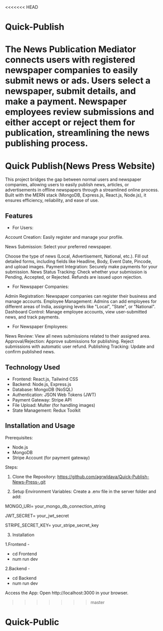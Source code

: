 <<<<<<< HEAD
# Quick-Publish
The News Publication Mediator connects users with registered newspaper companies to easily submit news or ads. Users select a newspaper, submit details, and make a payment. Newspaper employees review submissions and either accept or reject them for publication, streamlining the news publishing process.
=======

 # Quick Publish(News Press Website)
 
This project bridges the gap between normal users and newspaper companies, allowing users to easily publish news, articles, or advertisements in offline newspapers through a streamlined online process. Built with the MERN stack (MongoDB, Express.js, React.js, Node.js), it ensures efficiency, reliability, and ease of use.


## Features

- For Users:

Account Creation: Easily register and manage your profile.

News Submission: Select your preferred newspaper.

Choose the type of news (Local, Advertisement, National, etc.).
Fill out detailed forms, including fields like Headline, Body, Event Date, Pincode, and upload images.
Payment Integration: Securely make payments for your submission.
News Status Tracking: Check whether your submission is Pending, Accepted, or Rejected. Refunds are issued upon rejection.

- For Newspaper Companies:

Admin Registration: Newspaper companies can register their business and manage accounts.
Employee Management: Admins can add employees for different areas of India, assigning levels like "Local", "State", or "National".
Dashboard Control: Manage employee accounts, view user-submitted news, and track payments.

- For Newspaper Employees:

News Review: View all news submissions related to their assigned area.
Approval/Rejection:
Approve submissions for publishing.
Reject submissions with automatic user refund.
Publishing Tracking: Update and confirm published news.



## Technology Used

 - Frontend: React.js, Tailwind CSS
- Backend: Node.js, Express.js
- Database: MongoDB (NoSQL)
- Authentication: JSON Web Tokens (JWT)
- Payment Gateway: Stripe API
- File Upload: Multer (for handling images)
- State Management: Redux Toolkit



## Installation and Usage

Prerequisites:
- Node.js
- MongoDB
- Stripe Account (for payment gateway)

Steps:

1. Clone the Repository:
https://github.com/agrwldaya/Quick-Publish-News-Press-.git

2. Setup Environment Variables: Create a .env file in the server folder and add:

MONGO_URI= your_mongo_db_connection_string

JWT_SECRET= your_jwt_secret

STRIPE_SECRET_KEY= your_stripe_secret_key

3. Installation 

1.Frontend - 
- cd Frontend 
- num run dev

2.Backend - 
- cd Backend 
- num run dev

Access the App: Open http://localhost:3000 in your browser.


 

>>>>>>> master
# Quick-Public
